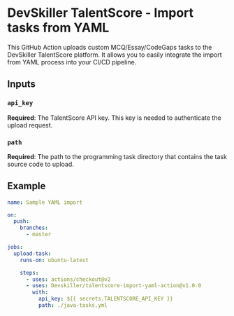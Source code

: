 # DevSkiller TalentScore - Import tasks from YAML

This GitHub Action uploads custom MCQ/Essay/CodeGaps tasks to the DevSkiller TalentScore platform. It allows you to easily integrate the import from YAML process into your CI/CD pipeline.

## Inputs

### `api_key`
**Required**: The TalentScore API key. This key is needed to authenticate the upload request.

### `path`
**Required**: The path to the programming task directory that contains the task source code to upload.

## Example

```yaml
name: Sample YAML import

on:
  push:
    branches:
      - master

jobs:
  upload-task:
    runs-on: ubuntu-latest

    steps:
      - uses: actions/checkout@v2
      - uses: Devskiller/talentscore-import-yaml-action@v1.0.0
        with:
          api_key: ${{ secrets.TALENTSCORE_API_KEY }}
          path: ./java-tasks.yml
```